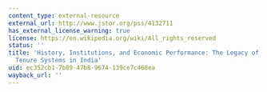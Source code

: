 ```yaml
---
content_type: external-resource
external_url: http://www.jstor.org/pss/4132711
has_external_license_warning: true
license: https://en.wikipedia.org/wiki/All_rights_reserved
status: ''
title: 'History, Institutions, and Economic Performance: The Legacy of Colonial Land
  Tenure Systems in India'
uid: ec352cb1-7b89-47b8-9674-139ce7c468ea
wayback_url: ''
---
```

